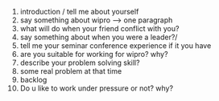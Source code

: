 
1. introduction / tell me about yourself
2. say something about wipro --> one paragraph
3. what will do when your friend conflict with you?
4. say something about when you were a leader?/
5. tell me your seminar conference experience if it you have 
7. are you suitable for working for wipro? why?
8. describe your problem solving skill?
9. some real problem at that time
10. backlog
11. Do u like to work under pressure or not? why?
